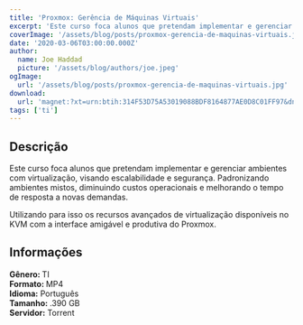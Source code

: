 ```yaml
---
title: 'Proxmox: Gerência de Máquinas Virtuais'
excerpt: 'Este curso foca alunos que pretendam implementar e gerenciar ambientes com virtualização, visando escalabilidade e segurança. Padronizando ambientes mistos, diminuindo custos operacionais e melhorando o tempo de resposta a novas demandas.   Utilizando para isso os recursos avançados d'
coverImage: '/assets/blog/posts/proxmox-gerencia-de-maquinas-virtuais.jpg'
date: '2020-03-06T03:00:00.000Z'
author:
  name: Joe Haddad
  picture: '/assets/blog/authors/joe.jpeg'
ogImage:
  url: '/assets/blog/posts/proxmox-gerencia-de-maquinas-virtuais.jpg'
download:
  url: 'magnet:?xt=urn:btih:314F53D75A53019088BDF8164877AE0D8C01FF97&dn=Proxmox%20Ger%c3%aancia%20de%20M%c3%a1quinas%20Virtuais%2016%20HORAS&tr=udp%3a%2f%2ftracker.openbittorrent.com%3a1337%2fannounce&tr=udp%3a%2f%2ftracker.opentrackr.org%3a1337%2fannounce'
tags: ['ti']
---
```

<h2>Descrição</h2>
<p></p><p>Este curso foca alunos que pretendam implementar e gerenciar ambientes com virtualização, visando escalabilidade e segurança. Padronizando ambientes mistos, diminuindo custos operacionais e melhorando o tempo de resposta a novas demandas. </p><p>Utilizando para isso os recursos avançados de virtualização disponíveis no KVM com a interface amigável e produtiva do Proxmox. </p><h2>Informações</h2><p><strong>Gênero: </strong>TI<br/><strong>Formato: </strong>MP4<br/><strong>Idioma:</strong> Português<br/><strong>Tamanho: </strong>.390 GB<br/><strong>Servidor:</strong> Torrent</p>